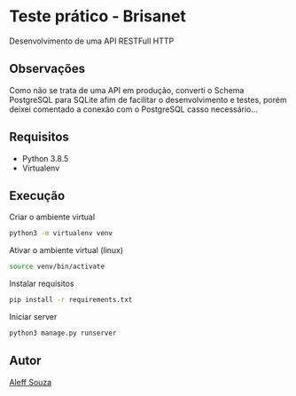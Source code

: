 # Teste prático - Brisanet

Desenvolvimento de uma API RESTFull HTTP

## Observações
Como não se trata de uma API em produção, converti o Schema PostgreSQL para SQLite afim de facilitar o desenvolvimento e testes, porém deixei comentado a conexão com o PostgreSQL casso necessário...
## Requisitos

- Python 3.8.5
- Virtualenv

## Execução 

Criar o ambiente virtual

```bash
python3 -m virtualenv venv
```

Ativar o ambiente virtual (linux)

```bash
source venv/bin/activate
```

Instalar requisitos

```bash
pip install -r requirements.txt
```

Iniciar server

```bash
python3 manage.py runserver
```

## Autor
[Aleff Souza](https://www.linkedin.com/in/aleffsouza/)